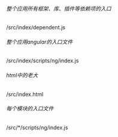 ###### 整个应用所有框架、库、插件等依赖项的入口
/src/index/dependent.js
###### 整个应用angular的入口文件
/src/index/scripts/ng/index.js
###### html中的老大
/src/index.html
###### 每个模块的入口文件
/src/*/scripts/ng/index.js